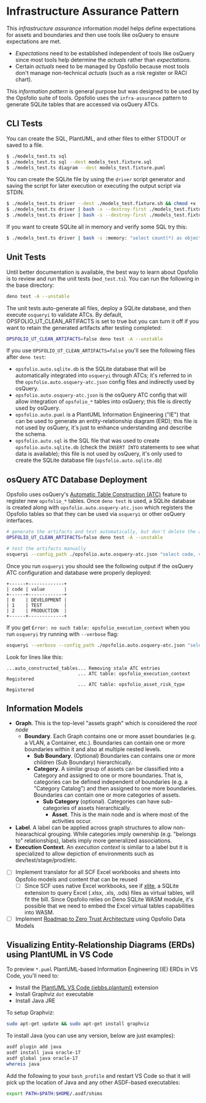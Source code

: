 # Infrastructure Assurance Pattern

This _infrastructure assurance_ information model helps define expectations for
assets and boundaries and then use tools like osQuery to ensure expectations are
met.

- _Expectations_ need to be established independent of tools like osQuery since
  most tools help determine the _actuals_ rather than _expectations_.
- Certain _actuals_ need to be managed by Opsfolio because most tools don't
  manage non-technical _actuals_ (such as a risk register or RACI chart).

This _information pattern_ is general purpose but was designed to be used by the
Opsfolio suite of tools. Opsfolio uses the `infra-assurance` pattern to generate
SQLite tables that are accessed via osQuery ATCs.

## CLI Tests

You can create the SQL, PlantUML, and other files to either STDOUT or saved to a
file.

```bash
$ ./models_test.ts sql
$ ./models_test.ts sql --dest models_test.fixture.sql
$ ./models_test.ts diagram --dest models_test.fixture.puml
```

You can create the SQLite file by using the `driver` script generator and saving
the script for later execution or executing the output script via STDIN.

```bash
$ ./models_test.ts driver --dest ./models_test.fixture.sh && chmod +x ./models_test.fixture.sh
$ ./models_test.ts driver | bash -s --destroy-first ./models_test.fixture.db
$ ./models_test.ts driver | bash -s --destroy-first ./models_test.fixture.db -json "select count(*) as objects_count from sqlite_master"
```

If you want to create SQLite all in memory and verify some SQL try this:

```bash
$ ./models_test.ts driver | bash -s :memory: "select count(*) as objects_count from sqlite_master"
```

## Unit Tests

Until better documentation is available, the best way to learn about Opsfolio is
to review and run the unit tests (`mod_test.ts`). You can run the following in
the base directory:

```bash
deno test -A --unstable
```

The unit tests auto-generate all files, deploy a SQLite database, and then
execute `osqueryi` to validate ATCs. By default, OPSFOLIO_UT_CLEAN_ARTIFACTS is
set to true but you can turn it off if you want to retain the generated
artifacts after testing completed:

```bash
OPSFOLIO_UT_CLEAN_ARTIFACTS=false deno test -A --unstable
```

If you use `OPSFOLIO_UT_CLEAN_ARTIFACTS=false` you'll see the following files
after `deno test`:

- `opsfolio.auto.sqlite.db` is the SQLite database that will be automatically
  integrated into `osqueryi` through ATCs; it's referred to in the
  `opsfolio.auto.osquery-atc.json` config files and indirectly used by osQuery.
- `opsfolio.auto.osquery-atc.json` is the osQuery ATC config that will allow
  integration of `opsfolio_*` tables into osQuery; this file is directly used by
  osQuery.
- `opsfolio.auto.puml` is a PlantUML Information Engineering ("IE") that can be
  used to generate an entity-relationship diagram (ERD); this file is not used
  by osQuery, it's just to enhance understanding and describe the schema.
- `opsfolio.auto.sql` is the SQL file that was used to create
  `opsfolio.auto.sqlite.db` (check the `INSERT INTO` statements to see what data
  is available); this file is not used by osQuery, it's only used to create the
  SQLite database file (`opsfolio.auto.sqlite.db`)

## osQuery ATC Database Deployment

Opsfolio uses osQuery's
[Automatic Table Construction (ATC)](https://osquery.readthedocs.io/en/stable/deployment/configuration/#automatic-table-construction)
feature to register new `opsfolio_*` tables. Once `deno test` is used, a SQLite
database is created along with `opsfolio.auto.osquery-atc.json` which registers
the Opsfolio tables so that they can be used via `osqueryi` or other osQuery
interfaces.

```bash
# generate the artifacts and test automatically, but don't delete the artifacts
OPSFOLIO_UT_CLEAN_ARTIFACTS=false deno test -A --unstable

# test the artifacts manually
osqueryi --config_path ./opsfolio.auto.osquery-atc.json "select code, value from opsfolio_execution_context"
```

Once you run `osqueryi` you should see the following output if the osQuery ATC
configuration and database were properly deployed:

```
+------+-------------+
| code | value       |
+------+-------------+
| 0    | DEVELOPMENT |
| 1    | TEST        |
| 2    | PRODUCTION  |
+------+-------------+
```

If you get `Error: no such table: opsfolio_execution_context` when you run
`osqueryi` try running with `--verbose` flag:

```bash
osqueryi --verbose --config_path ./opsfolio.auto.osquery-atc.json "select code, value from opsfolio_execution_context"
```

Look for lines like this:

```
...auto_constructed_tables... Removing stale ATC entries
                          ... ATC table: opsfolio_execution_context Registered
                          ... ATC table: opsfolio_asset_risk_type Registered
```

## Information Models

- **Graph**. This is the top-level "assets graph" which is considered the _root
  node_
  - **Boundary**. Each Graph contains one or more asset boundaries (e.g. a VLAN,
    a Container, etc.). Boundaries can contain one or more boundaries within it
    and also at multiple nested levels.
    - **Sub Boundary**. (Optional) Boundaries can contains one or more children
      (Sub Boundary) hierarchically.
    - **Category**. A similar group of assets can be classified into a Category
      and assigned to one or more boundaries. That is, categories can be defined
      independent of boundaries (e.g. a "Category Catalog") and then assigned to
      one more boundaries. Boundaries can contain one or more categories of
      assets.
      - **Sub Category** (optional). Categories can have sub-categories of
        assets hierarchically.
        - **Asset**. This is the main node and is where most of the activities
          occur.
- **Label**. A label can be applied across graph structures to allow
  non-hiearachical grouping. While categories imply ownership (e.g. "belongs to"
  relationships), labels imply more generalized associations.
- **Execution Context**. An _execution context_ is similar to a label but it is
  specialized to allow depiction of environments such as
  dev/test/stage/prod/etc.

- [ ] Implement translator for all SCF Excel workbooks and sheets into Opsfolio
      models and content that can be reused
  - [ ] Since SCF uses native Excel workbooks, see if
        [xlite](https://github.com/x2bool/xlite), a SQLite extension to query
        Excel (.xlsx, .xls, .ods) files as virtual tables, will fit the bill.
        Since Opsfolio relies on Deno SQLite WASM module, it's possible that we
        need to embed the Excel virtual tables capabilities into WASM.
- [ ] Implement
      [Roadmap to Zero Trust Architecture](https://zerotrustroadmap.org/) using
      Opsfolio Data Models

## Visualizing Entity-Relationship Diagrams (ERDs) using PlantUML in VS Code

To preview `*.puml` PlantUML-based Information Engineering (IE) ERDs in VS Code,
you'll need to:

- Install the
  [PlantUML VS Code (jebbs.plantuml)](https://marketplace.visualstudio.com/items?itemName=jebbs.plantuml)
  extension
- Install Graphviz `dot` executable
- Install Java JRE

To setup Graphviz:

```bash
sudo apt-get update && sudo apt-get install graphviz
```

To install Java (you can use any version, below are just examples):

```bash
asdf plugin add java
asdf install java oracle-17
asdf global java oracle-17
whereis java
```

Add the following to your `bash_profile` and restart VS Code so that it will
pick up the location of Java and any other ASDF-based executables:

```bash
export PATH=$PATH:$HOME/.asdf/shims
```
